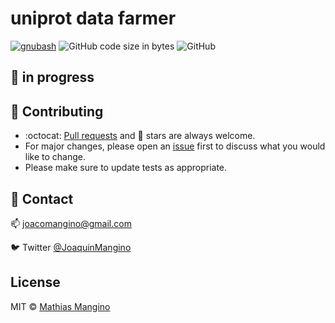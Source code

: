 # uniprot data farmer 

[![gnubash](https://img.shields.io/badge/Bash-brightgreen?style=for-the-badge&logo=gnubash&logoColor=white&labelColor=101010)](https://www.gnu.org/software/bash/)
![GitHub code size in bytes](https://img.shields.io/github/languages/code-size/mathiashole/uniprot_data_farmer?logo=GitHub&style=for-the-badge&logoColor=white&labelColor=101010)
![GitHub](https://img.shields.io/github/license/mathiashole/uniprot_data_farmer?color=%23179287&style=for-the-badge&logoColor=white&labelColor=101010)

## :hammer: in progress


## :sparkling_heart: Contributing

- :octocat: [Pull requests](https://github.com/mathiashole/uniprot_data_farmer/pulls) and :star2: stars are always welcome.
- For major changes, please open an [issue](https://github.com/mathiashole/uniprot_data_farmer/issues) first to discuss what you would like to change.
- Please make sure to update tests as appropriate.

## :mega: Contact

:mailbox: joacomangino@gmail.com

:bird: Twitter [@JoaquinMangino](https://twitter.com/joaquinmangino)

## License
MIT &copy; [Mathias Mangino](https://github.com/mathiashole)